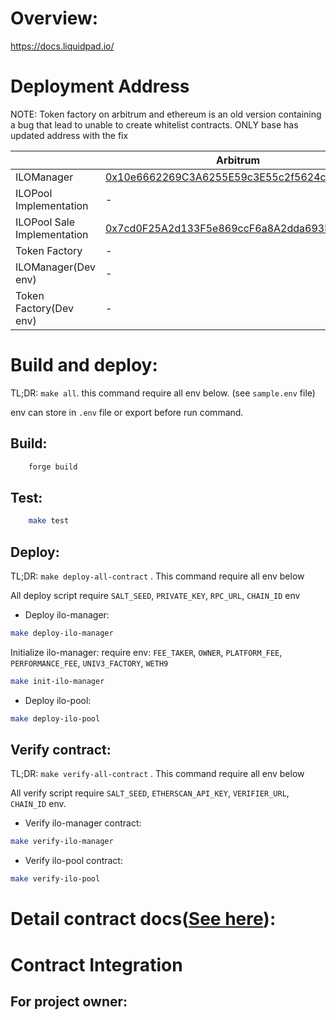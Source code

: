 # Overview:
https://docs.liquidpad.io/

# Deployment Address

NOTE: Token factory on arbitrum and ethereum is an old version containing a bug that lead to unable to create whitelist contracts. ONLY base has updated address with the fix

| | Arbitrum | Base | Ethereum |
|--- |--- |--- |--- |
| ILOManager | [0x10e6662269C3A6255E59c3E55c2f5624c7B983c5](https://arbiscan.io/address/0x10e6662269C3A6255E59c3E55c2f5624c7B983c5) | [0x10e6662269C3A6255E59c3E55c2f5624c7B983c5](https://basescan.org/address/0x10e6662269C3A6255E59c3E55c2f5624c7B983c5) | [0x10e6662269C3A6255E59c3E55c2f5624c7B983c5](https://etherscan.io/address/0x10e6662269C3A6255E59c3E55c2f5624c7B983c5) |
| ILOPool Implementation | - | [0x1516fb2f49e6a47dd4721c64e4403b436296f421](https://basescan.org/address/0x1516fb2f49e6a47dd4721c64e4403b436296f421) | - |
| ILOPool Sale Implementation | [0x7cd0F25A2d133F5e869ccF6a8A2dda693BecF15A](https://arbiscan.io/address/0x7cd0F25A2d133F5e869ccF6a8A2dda693BecF15A) | [0x7cd0F25A2d133F5e869ccF6a8A2dda693BecF15A](https://basescan.org/address/0x7cd0F25A2d133F5e869ccF6a8A2dda693BecF15A) | [0x7cd0F25A2d133F5e869ccF6a8A2dda693BecF15A](https://etherscan.io/address/0x7cd0F25A2d133F5e869ccF6a8A2dda693BecF15A) |
| Token Factory | - | [0xeF8dF4e9bD71f57e6DFE1fa25104F40ebCEd5949](https://basescan.org/address/0xeF8dF4e9bD71f57e6DFE1fa25104F40ebCEd5949) | - |
| ILOManager(Dev env) | - | [0x53D7AfC47A7DdA30605EA3907201f19f851a660D](https://basescan.org/address/0x53D7AfC47A7DdA30605EA3907201f19f851a660D) | - |
| Token Factory(Dev env) | - | [0x3A84fD3c3d10F8F447656E27000cF82230333260](https://basescan.org/address/0x3A84fD3c3d10F8F447656E27000cF82230333260) | - |

# Build and deploy:

TL;DR: `make all`. this command require all env below. (see `sample.env` file)

env can store in `.env` file or export before run command.

## Build:
```bash
    forge build
```
## Test:
```bash
    make test
```

## Deploy:

TL;DR: `make deploy-all-contract` . This command require all env below

All deploy script require `SALT_SEED`, `PRIVATE_KEY`, `RPC_URL`, `CHAIN_ID` env

- Deploy ilo-manager: 
```bash
make deploy-ilo-manager
```

Initialize ilo-manager:
require env: `FEE_TAKER`, `OWNER`, `PLATFORM_FEE`, `PERFORMANCE_FEE`, `UNIV3_FACTORY`, `WETH9`
```bash
make init-ilo-manager
```

- Deploy ilo-pool: 
```bash
make deploy-ilo-pool
```

## Verify contract:

TL;DR: `make verify-all-contract` . This command require all env below

All verify script require `SALT_SEED`, `ETHERSCAN_API_KEY`, `VERIFIER_URL`, `CHAIN_ID` env.

- Verify ilo-manager contract:
```bash
make verify-ilo-manager
```
- Verify ilo-pool contract:
```bash
make verify-ilo-pool
```



# Detail contract docs([See here](docs/src/SUMMARY.md)):

# Contract Integration

## For project owner:
